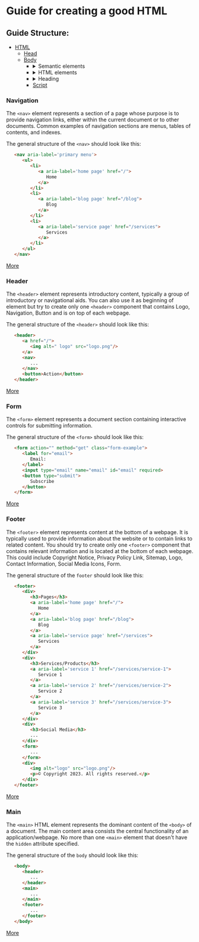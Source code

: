 # Guide for creating a good HTML

## Guide Structure:

* [HTML](#html)
   * [Head](head.md)
   * [Body](#body)
      *  <details>
            <summary>Semantic elements</summary>
            <ul>
               <li><a href="#navigation">nav</a> </li>
               <li><a href="#header">header</a></li>
               <li><a href="#form">form</a></li>
               <li><a href="#footer">footer</a></li>
               <li><a href="#main">main</a></li>
            </ul>
         </details>
      *  <details>
            <summary>HTML elements</summary>
            <ul>
               <li><a href="#a">a</a></li>
               <li><a href="#br">br</a></li>
               <li><a href="#button">button</a></li>
               <li><a href="#div">div</a></li>
               <li><a href="#hr">hr</a></li>
               <li><a href="#img">img</a></li>
               <li><a href="#input">input</a></li>
               <li><a href="#label">label</a></li>
               <li><a href="#p">p</a></li>
               <li><a href="#table">table</a></li>
               <li><a href="#ul">ul</a> or <a href="#ol">ol</a></li>
               <li><a href="#video">video</a></li>
            </ul>
         </details>
      *  <details>
            <summary>Heading</summary>
            <ul>
               <li><a href="#h1">h1</a> </li>
               <li><a href="#h2">h2</a></li>
               <li><a href="#h3">h3</a></li>
               <li><a href="#h4">h4</a></li>
               <li><a href="#h5">h5</a></li>
            </ul>
         </details>
      * [Script](#script)

<a name="navigation"></a>

### Navigation

The `<nav>` element represents a section of a page whose purpose is to provide navigation links, either within the current document or to other documents. Common examples of navigation sections are menus, tables of contents, and indexes.

The general structure of the `<nav>` should look like this:
```html
   <nav aria-label='primary menu'>
      <ul>
         <li>
            <a aria-label='home page' href="/">
               Home
            </a>
         </li>
         <li>
            <a aria-label='blog page' href="/blog">
               Blog
            </a>
         </li>
         <li>
            <a aria-label='service page' href="/services">
               Services
            </a>
         </li>
      </ul>
   </nav>
```

[More](https://developer.mozilla.org/en-US/docs/Web/HTML/Element/nav "link")

<a name="header"></a>

### Header

The `<header>` element represents introductory content, typically a group of introductory or navigational aids. You can also use it as beginning of element but try to create only one `<header>` component that contains Logo, Navigation, Button and is on top of each webpage.

The general structure of the `<header>` should look like this:
```html
   <header>
      <a href="/">
         <img alt=" logo" src="logo.png"/>
      </a>
      <nav>
         ...
      </nav>
      <button>Action</button>
   </header>
```

[More](https://developer.mozilla.org/en-US/docs/Web/HTML/Element/header "link")

<a name="form"></a>

### Form

The `<form>` element represents a document section containing interactive controls for submitting information. 

The general structure of the `<form>` should look like this:
```html
   <form action="" method="get" class="form-example">
      <label for="email">
         Email: 
      </label>
      <input type="email" name="email" id="email" required>
      <button type="submit">
         Subscribe
      </button>
   </form>
```

[More](https://developer.mozilla.org/en-US/docs/Web/HTML/Element/form "link")

<a name="footer"></a>

### Footer

The `<footer>` element represents content at the bottom of a webpage. It is typically used to provide information about the website or to contain links to related content. You should try to create only one `<footer>` component that contains relevant information and is located at the bottom of each webpage. This could include Copyright Notice, Privacy Policy Link, Sitemap, Logo, Contact Information, Social Media Icons, Form.

The general structure of the `footer` should look like this:
```html
   <footer>
      <div>
         <h3>Pages</h3>
         <a aria-label='home page' href="/">
            Home
         </a>
         <a aria-label='blog page' href="/blog">
            Blog
         </a>
         <a aria-label='service page' href="/services">
            Services
         </a>
      </div>
      <div>
         <h3>Services/Products</h3>
         <a aria-label='service 1' href="/services/service-1">
            Service 1
         </a>
         <a aria-label='service 2' href="/services/service-2">
            Service 2
         </a>
         <a aria-label='service 3' href="/services/service-3">
            Service 3
         </a>
      </div>
      <div>
         <h3>Social Media</h3>
         ...
      </div>
      <form>
         ...
      </form>
      <div>
         <img alt="logo" src="logo.png"/>
         <p>© Copyright 2023. All rights reserved.</p>
      </div>
   </footer>
```

[More](https://developer.mozilla.org/en-US/docs/Web/HTML/Element/footer "link")

<a name="main"></a>

### Main

The `<main>` HTML element represents the dominant content of the `<body>` of a document. The main content area consists the central functionality of an application/webpage. No more than one `<main>` element that doesn't have the `hidden` attribute specified.

The general structure of the `body` should look like this:
```html
   <body>
      <header>
         ...
      </header>
      <main>
         ...
      </main>
      <footer>
         ...
      </footer>
   </body>
```

[More](https://developer.mozilla.org/en-US/docs/Web/HTML/Element/main "link")